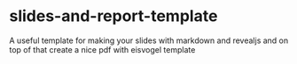 # slides-and-report-template
A useful template for making your slides with markdown and revealjs and on top of that create a nice pdf with eisvogel template
